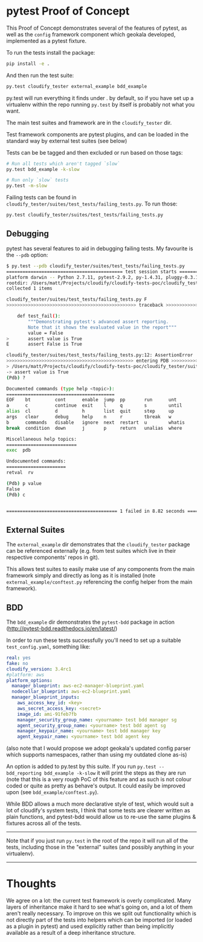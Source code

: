 # pytest Proof of Concept
This Proof of Concept demonstrates several of the features of pytest, as well as the `config` framework component which geokala developed, implemented as a pytest fixture.

To run the tests install the package:

```bash
pip install -e .
```

And then run the test suite:

```bash
py.test cloudify_tester external_example bdd_example
```

py.test will run everything it finds under . by default, so if you have set up a virtualenv within the repo running `py.test` by itself is probably not what you want.

The main test suites and framework are in the `cloudify_tester` dir.

Test framework components are pytest plugins, and can be loaded in the standard way by external test suites (see below)

Tests can be be tagged and then excluded or run based on those tags:

```bash
# Run all tests which aren't tagged `slow`
py.test bdd_example -k-slow

# Run only `slow` tests
py.test -m-slow
```

Failing tests can be found in `cloudify_tester/suites/test_tests/failing_tests.py`. To run those:

```bash
py.test cloudify_tester/suites/test_tests/failing_tests.py
```

## Debugging
pytest has several features to aid in debugging failing tests. My favourite is the `--pdb` option:

```bash
$ py.test --pdb cloudify_tester/suites/test_tests/failing_tests.py
=========================================== test session starts ============================================
platform darwin -- Python 2.7.11, pytest-2.9.2, py-1.4.31, pluggy-0.3.1
rootdir: /Users/matt/Projects/cloudify/cloudify-tests-poc/cloudify_tester, inifile: pytest.ini
collected 1 items

cloudify_tester/suites/test_tests/failing_tests.py F
>>>>>>>>>>>>>>>>>>>>>>>>>>>>>>>>>>>>>>>>>>>>>>>> traceback >>>>>>>>>>>>>>>>>>>>>>>>>>>>>>>>>>>>>>>>>>>>>>>>>

    def test_fail():
        """Demonstrating pytest's advanced assert reporting.
        Note that it shows the evaluated value in the report"""
        value = False
>       assert value is True
E       assert False is True

cloudify_tester/suites/test_tests/failing_tests.py:12: AssertionError
>>>>>>>>>>>>>>>>>>>>>>>>>>>>>>>>>>>>>>>>>>>>>>> entering PDB >>>>>>>>>>>>>>>>>>>>>>>>>>>>>>>>>>>>>>>>>>>>>>>
> /Users/matt/Projects/cloudify/cloudify-tests-poc/cloudify_tester/suites/test_tests/failing_tests.py(12)test_fail()
-> assert value is True
(Pdb) ?

Documented commands (type help <topic>):
========================================
EOF    bt         cont      enable  jump  pp       run      unt
a      c          continue  exit    l     q        s        until
alias  cl         d         h       list  quit     step     up
args   clear      debug     help    n     r        tbreak   w
b      commands   disable   ignore  next  restart  u        whatis
break  condition  down      j       p     return   unalias  where

Miscellaneous help topics:
==========================
exec  pdb

Undocumented commands:
======================
retval  rv

(Pdb) p value
False
(Pdb) c


========================================= 1 failed in 8.82 seconds =========================================
```

## External Suites
The `external_example` dir demonstrates that the `cloudify_tester` package can be referenced externally (e.g. from test suites which live in their respective components' repos in git).

This allows test suites to easily make use of any components from the main framework simply and directly as long as it is installed (note `external_example/conftest.py` referencing the config helper from the main framework).

## BDD
The `bdd_example` dir demonstrates the `pytest-bdd` package in action (http://pytest-bdd.readthedocs.io/en/latest/)

In order to run these tests successfully you'll need to set up a suitable `test_config.yaml`, something like:

```yaml
real: yes
fake: no
cloudify_version: 3.4rc1
#platform: aws
platform_options:
  manager_blueprint: aws-ec2-manager-blueprint.yaml
  nodecellar_blueprint: aws-ec2-blueprint.yaml
  manager_blueprint_inputs:
    aws_access_key_id: <key>
    aws_secret_access_key: <secret>
    image_id: ami-91feb7fb
    manager_security_group_name: <yourname> test bdd manager sg
    agent_security_group_name: <yourname> test bdd agent sg
    manager_keypair_name: <yourname> test bdd manager key
    agent_keypair_name: <yourname> test bdd agent key
```

(also note that I would propose we adopt geokala's updated config parser which supports namespaces, rather than using my outdated clone as-is)

An option is added to py.test by this suite. If you run `py.test --bdd_reporting bdd_example -k-slow` it will print the steps as they are run (note that this is a very rough PoC of this feature and as such is not colour coded or quite as pretty as behave's output. It could easily be improved upon (see `bdd_example/conftest.py`).

While BDD allows a much more declarative style of test, which would suit a lot of cloudify's system tests, I think that some tests are clearer written as plain functions, and pytest-bdd would allow us to re-use the same plugins & fixtures across all of the tests.

---

Note that if you just run `py.test` in the root of the repo it will run all of the tests, including those in the "external" suites (and possibly anything in your virtualenv).

---

# Thoughts

We agree on a lot: the current test framework is overly complicated. Many layers of inheritance make it hard to see what's going on, and a lot of them aren't really necessary.
To improve on this we split out functionality which is not directly part of the tests into helpers which can be imported (or loaded as a plugin in pytest) and used explicitly rather than being implicitly available as a result of a deep inheritance structure.
